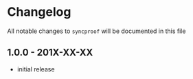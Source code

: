 # Changelog

All notable changes to `syncproof` will be documented in this file

## 1.0.0 - 201X-XX-XX

- initial release
